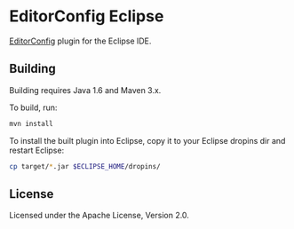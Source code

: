 EditorConfig Eclipse
====================

[EditorConfig](https://editorconfig.org/) plugin for the Eclipse IDE.


Building
--------

Building requires Java 1.6 and Maven 3.x.

To build, run:

```sh
mvn install
```

To install the built plugin into Eclipse, copy it to your Eclipse dropins dir
and restart Eclipse:

```sh
cp target/*.jar $ECLIPSE_HOME/dropins/
```


License
-------

Licensed under the Apache License, Version 2.0.

